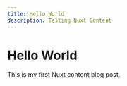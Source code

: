 ```yaml
---
title: Hello World
description: Testing Nuxt Content
---
```


# Hello World

This is my first Nuxt content blog post.
